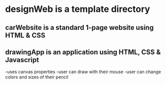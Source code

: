 # designWeb is a template directory 

## carWebsite is a standard 1-page website using HTML & CSS 

## drawingApp is an application using HTML, CSS & Javascript 
  -uses canvas properties
  -user can draw with their mouse
  -user can change colors and sizes of their pencil  

